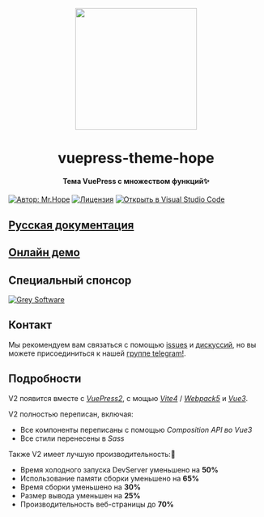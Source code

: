 <!-- markdownlint-disable -->
<p align="center">
  <img width="240" src="https://theme-hope.vuejs.press/logo.svg" style="text-align: center;">
</p>
<h1 align="center">vuepress-theme-hope</h1>
<h4 align="center">Тема VuePress с множеством функций✨</h4>

[![Автор: Mr.Hope](https://img.shields.io/badge/author-Mr.Hope-blue.svg?style=for-the-badge)](https://mrhope.site)
[![Лицензия](https://img.shields.io/npm/l/vuepress-theme-hope.svg?style=for-the-badge)](https://github.com/vuepress-theme-hope/vuepress-theme-hope/blob/main/LICENSE)
[![Открыть в Visual Studio Code](https://img.shields.io/badge/-open%20in%20vscode-blue?style=for-the-badge&logo=visualstudiocode)](https://open.vscode.dev/vuepress-theme-hope/vuepress-theme-hope)

## [Русская документация](https://theme-hope.vuejs.press/ru/)

## [Онлайн демо](https://stackblitz.com/fork/vuepress-theme-hope)

## Специальный спонсор

[![Grey Software](https://vuepress-theme-hope.github.io/grey-software.svg)](https://grey.software/)

## Контакт

Мы рекомендуем вам связаться с помощью [issues](https://github.com/vuepress-theme-hope/vuepress-theme-hope/issues) и [дискуссий](https://github.com/vuepress-theme-hope/vuepress-theme-hope/discussions), но вы можете присоединиться к нашей [группе telegram!](https://t.me/vuepressthemehope).

## Подробности

V2 появится вместе с [_VuePress2_](https://v2.vuepress.vuejs.org), с мощью [_Vite4_](https://vitejs.dev) / [_Webpack5_](https://webpack.js.org) и [_Vue3_](https://vuejs.org).

V2 полностью переписан, включая:

- Все компоненты переписаны с помощью _Composition API во Vue3_
- Все стили перенесены в _Sass_

Также V2 имеет лучшую производительность:🚀

- Время холодного запуска DevServer уменьшено на **50%**
- Использование памяти сборки уменьшено на **65%**
- Время сборки уменьшено на **30%**
- Размер вывода уменьшен на **25%**
- Производительность веб-страницы до **70%**
